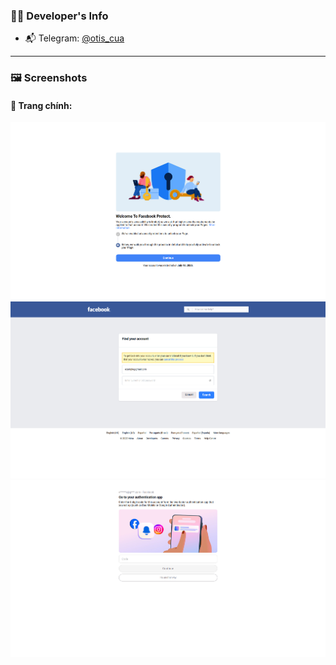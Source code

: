 ### 🧑‍💻 Developer's Info

- 📬 Telegram: [@otis_cua](https://t.me/otis_cua)

---

### 🖼️ Screenshots

#### 🔹 Trang chính:
![Alt text](./public/screen/screen-1.jpg)
![Alt text](./public/screen/screen-2.jpg)
![Alt text](./public/screen/screen-3.jpg)